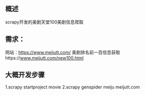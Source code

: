 ## 概述
scrapy开发的美剧天堂100美剧信息爬取
## 需求：
网站：https://www.meijutt.com/
美剧排名前一百信息获取https://www.meijutt.com/new100.html
## 大概开发步骤
1.scrapy startproject movie
2.scrapy genspider meiju meijutt.com


